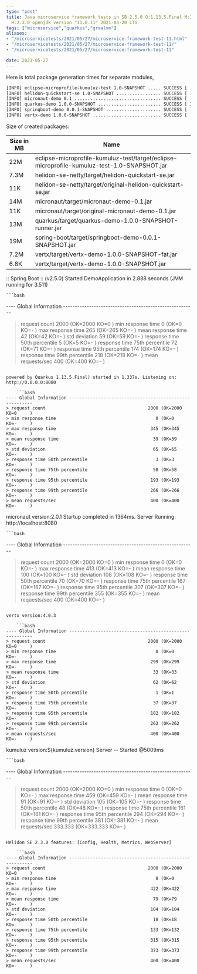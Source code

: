 ```yaml
---
type: "post"
title: Java microservice framework tests in SB:2.5.0 Q:1.13.5.Final M:2.5.4 V:4.0.3
  H:2.3.0 openjdk version "11.0.11" 2021-04-20 LTS
tags: ["microservice","quarkus","graalvm"]
aliases:
- "/microservicetests/2021/05/27/microservice-framework-test-11.html"
- "/microservicetests/2021/05/27/microservice-framework-test-11/"
- "/microservicetests/2021/05/27/microservice-framework-test-11"

date: 2021-05-27
---
```

 
Here is total package generation times for separate modules,
```bash
[INFO] eclipse-microprofile-kumuluz-test 1.0-SNAPSHOT ..... SUCCESS [  4.808 s]
[INFO] helidon-quickstart-se 1.0-SNAPSHOT ................. SUCCESS [ 12.953 s]
[INFO] micronaut-demo 0.1 ................................. SUCCESS [  9.340 s]
[INFO] quarkus-demo 1.0.0-SNAPSHOT ........................ SUCCESS [ 18.242 s]
[INFO] springboot-demo 0.0.1-SNAPSHOT ..................... SUCCESS [  9.273 s]
[INFO] vertx-demo 1.0.0-SNAPSHOT .......................... SUCCESS [  4.939 s]
```
Size of created packages:

| Size in MB |  Name |
|------------|-------|
| 22M | eclipse-microprofile-kumuluz-test/target/eclipse-microprofile-kumuluz-test-1.0-SNAPSHOT.jar |
| 7.3M | helidon-se-netty/target/helidon-quickstart-se.jar |
| 11K | helidon-se-netty/target/original-helidon-quickstart-se.jar |
| 14M | micronaut/target/micronaut-demo-0.1.jar |
| 11K | micronaut/target/original-micronaut-demo-0.1.jar |
| 13M | quarkus/target/quarkus-demo-1.0.0-SNAPSHOT-runner.jar |
| 19M | spring-boot/target/springboot-demo-0.0.1-SNAPSHOT.jar |
| 7.2M | vertx/target/vertx-demo-1.0.0-SNAPSHOT-fat.jar |
| 6.8K | vertx/target/vertx-demo-1.0.0-SNAPSHOT.jar |


:: Spring Boot :: (v2.5.0) Started DemoApplication in 2.888 seconds (JVM running for 3.511)

    ```bash
---- Global Information --------------------------------------------------------
> request count                                       2000 (OK=2000   KO=0     )
> min response time                                      0 (OK=0      KO=-     )
> max response time                                    265 (OK=265    KO=-     )
> mean response time                                    42 (OK=42     KO=-     )
> std deviation                                         59 (OK=59     KO=-     )
> response time 50th percentile                          5 (OK=5      KO=-     )
> response time 75th percentile                         72 (OK=71     KO=-     )
> response time 95th percentile                        174 (OK=174    KO=-     )
> response time 99th percentile                        218 (OK=218    KO=-     )
> mean requests/sec                                    400 (OK=400    KO=-     )
```

powered by Quarkus 1.13.5.Final) started in 1.337s. Listening on: http://0.0.0.0:8080

    ```bash
---- Global Information --------------------------------------------------------
> request count                                       2000 (OK=2000   KO=0     )
> min response time                                      0 (OK=0      KO=-     )
> max response time                                    345 (OK=345    KO=-     )
> mean response time                                    39 (OK=39     KO=-     )
> std deviation                                         65 (OK=65     KO=-     )
> response time 50th percentile                          3 (OK=3      KO=-     )
> response time 75th percentile                         58 (OK=58     KO=-     )
> response time 95th percentile                        193 (OK=193    KO=-     )
> response time 99th percentile                        266 (OK=266    KO=-     )
> mean requests/sec                                    400 (OK=400    KO=-     )
```

micronaut version:2.0.1 Startup completed in 1364ms. Server Running: http://localhost:8080

    ```bash
---- Global Information --------------------------------------------------------
> request count                                       2000 (OK=2000   KO=0     )
> min response time                                      0 (OK=0      KO=-     )
> max response time                                    413 (OK=413    KO=-     )
> mean response time                                   100 (OK=100    KO=-     )
> std deviation                                        108 (OK=108    KO=-     )
> response time 50th percentile                         70 (OK=70     KO=-     )
> response time 75th percentile                        167 (OK=167    KO=-     )
> response time 95th percentile                        307 (OK=307    KO=-     )
> response time 99th percentile                        355 (OK=355    KO=-     )
> mean requests/sec                                    400 (OK=400    KO=-     )
```

vertx version:4.0.3

    ```bash
---- Global Information --------------------------------------------------------
> request count                                       2000 (OK=2000   KO=0     )
> min response time                                      0 (OK=0      KO=-     )
> max response time                                    299 (OK=299    KO=-     )
> mean response time                                    33 (OK=33     KO=-     )
> std deviation                                         62 (OK=62     KO=-     )
> response time 50th percentile                          1 (OK=1      KO=-     )
> response time 75th percentile                         37 (OK=37     KO=-     )
> response time 95th percentile                        182 (OK=182    KO=-     )
> response time 99th percentile                        262 (OK=262    KO=-     )
> mean requests/sec                                    400 (OK=400    KO=-     )
```

kumuluz version:${kumuluz.version} Server -- Started @5009ms

    ```bash
---- Global Information --------------------------------------------------------
> request count                                       2000 (OK=2000   KO=0     )
> min response time                                      0 (OK=0      KO=-     )
> max response time                                    459 (OK=459    KO=-     )
> mean response time                                    91 (OK=91     KO=-     )
> std deviation                                        105 (OK=105    KO=-     )
> response time 50th percentile                         48 (OK=48     KO=-     )
> response time 75th percentile                        161 (OK=161    KO=-     )
> response time 95th percentile                        294 (OK=294    KO=-     )
> response time 99th percentile                        381 (OK=381    KO=-     )
> mean requests/sec                                333.333 (OK=333.333 KO=-     )
```

Helidon SE 2.3.0 features: [Config, Health, Metrics, WebServer]

    ```bash
---- Global Information --------------------------------------------------------
> request count                                       2000 (OK=2000   KO=0     )
> min response time                                      0 (OK=0      KO=-     )
> max response time                                    422 (OK=422    KO=-     )
> mean response time                                    79 (OK=79     KO=-     )
> std deviation                                        104 (OK=104    KO=-     )
> response time 50th percentile                         18 (OK=18     KO=-     )
> response time 75th percentile                        133 (OK=132    KO=-     )
> response time 95th percentile                        315 (OK=315    KO=-     )
> response time 99th percentile                        373 (OK=373    KO=-     )
> mean requests/sec                                    400 (OK=400    KO=-     )
```
